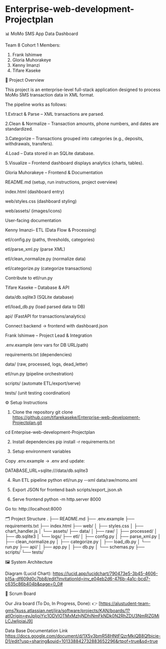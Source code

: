 # Enterprise-web-development-Projectplan

📊 MoMo SMS App Data Dashboard

Team 8 Cohort 1
Members:
1. Frank Ishimwe
2. Gloria Muhorakeye
3. Kenny Imanzi
4. Tifare Kaseke



📌 Project Overview

This project is an enterprise-level full-stack application designed to process MoMo SMS transaction data in XML format.


The pipeline works as follows:

1.Extract & Parse – XML transactions are parsed.

2.Clean & Normalize – Transaction amounts, phone numbers, and dates are standardized.

3.Categorize – Transactions grouped into categories (e.g., deposits, withdrawals, transfers).

4.Load – Data stored in an SQLite database.

5.Visualize – Frontend dashboard displays analytics (charts, tables).





Gloria Muhorakeye – Frontend & Documentation

README.md (setup, run instructions, project overview)

index.html (dashboard entry)

web/styles.css (dashboard styling)

web/assets/ (images/icons)

User-facing documentation



Kenny Imanzi– ETL (Data Flow & Processing)

etl/config.py (paths, thresholds, categories)

etl/parse_xml.py (parse XML)

etl/clean_normalize.py (normalize data)

etl/categorize.py (categorize transactions)

Contribute to etl/run.py





Tifare Kaseke – Database & API

data/db.sqlite3 (SQLite database)

etl/load_db.py (load parsed data to DB)

api/ (FastAPI for transactions/analytics)

Connect backend → frontend with dashboard.json




Frank Ishimwe – Project Lead & Integration

.env.example (env vars for DB URL/path)

requirements.txt (dependencies)

data/ (raw, processed, logs, dead_letter)

etl/run.py (pipeline orchestration)

scripts/ (automate ETL/export/serve)

tests/ (unit testing coordination)




⚙️ Setup Instructions
1. Clone the repository
git clone https://github.com/tifarekaseke/Enterprise-web-development-Projectplan.git

cd Enterpise-web-development-Projectplan

2. Install dependencies
pip install -r requirements.txt

3. Setup environment variables

Copy .env.example → .env and update:

DATABASE_URL=sqlite:///data/db.sqlite3

4. Run ETL pipeline
python etl/run.py --xml data/raw/momo.xml

5. Export JSON for frontend
bash scripts/export_json.sh

6. Serve frontend
python -m http.server 8000


Go to: http://localhost:8000

🗂️ Project Structure
.
├── README.md
├── .env.example
├── requirements.txt
├── index.html
├── web/
│   ├── styles.css
│   ├── chart_handler.js
│   └── assets/
├── data/
│   ├── raw/
│   ├── processed/
│   ├── db.sqlite3
│   └── logs/
├── etl/
│   ├── config.py
│   ├── parse_xml.py
│   ├── clean_normalize.py
│   ├── categorize.py
│   ├── load_db.py
│   └── run.py
├── api/
│   ├── app.py
│   ├── db.py
│   └── schemas.py
├── scripts/
└── tests/

🖼️ System Architecture

Diagram (Lucid Chart):
https://lucid.app/lucidchart/790473e5-3b45-4606-b15a-df609d0c7bb8/edit?invitationId=inv_e04eb2d6-476b-4a1c-bcd7-c635c86b404b&page=0_0#

📅 Scrum Board

Our Jira board (To Do, In Progress, Done):
👉 [https://alustudent-team-gms7kuss.atlassian.net/jira/software/projects/KAN/boards/1?atlOrigin=eyJpIjoiYjc1ODVlOTMxMzhjNDhiNmFkNDk0N2RhZDU3NmRlZGMiLCJwIjoiaiJ9]

Data Base Documentation Link 
https://docs.google.com/document/d/1X5v3bmR58HNtFQzrMkiQB8Qfbjcie-D1/edit?usp=sharing&ouid=101338842732883652296&rtpof=true&sd=true

